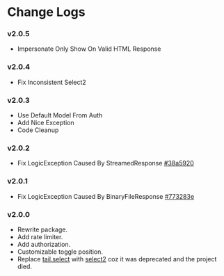 # Change Logs

### v2.0.5

- Impersonate Only Show On Valid HTML Response

### v2.0.4

- Fix Inconsistent Select2

### v2.0.3

- Use Default Model From Auth
- Add Nice Exception
- Code Cleanup

### v2.0.2

- Fix LogicException Caused By StreamedResponse [#38a5920](https://github.com/OctopyID/LaraPersonate/commit/38a592077bb546912d46e17b9a60a84b6d4607ce)

### v2.0.1

- Fix LogicException Caused By BinaryFileResponse [#773283e](https://github.com/OctopyID/LaraPersonate/commit/773283e40eac247e909bbc0b8fe3f56d461a129f)

### v2.0.0

- Rewrite package.
- Add rate limiter.
- Add authorization.
- Customizable toggle position.
- Replace [tail.select](https://www.npmjs.com/package/tail.select) with [select2](https://select2.org/) coz it was deprecated and the project died.
